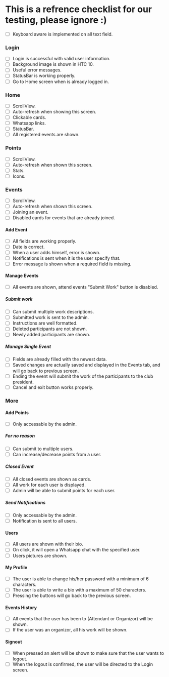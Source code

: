 # This is a refrence checklist for our testing, please ignore :)


- [ ] Keyboard aware is implemented on all text field.

### Login
- [ ] Login is successful with valid user information.
- [ ] Background image is shown in HTC 10.
- [ ] Useful error messages.
- [ ] StatusBar is working properly.
- [ ] Go to Home screen when is already logged in.

### Home
- [ ] ScrollView.
- [ ] Auto-refresh when showing this screen.
- [ ] Clickable cards.
- [ ] Whatsapp links.
- [ ] StatusBar.
- [ ] All registered events are shown.

### Points
- [ ] ScrollView.
- [ ] Auto-refresh when shown this screen.
- [ ] Stats.
- [ ] Icons.

### Events
- [ ] ScrollView.
- [ ] Auto-refresh when shown this screen.
- [ ] Joining an event.
- [ ] Disabled cards for events that are already joined.
#### Add Event
- [ ] All fields are working properly.
- [ ] Date is correct.
- [ ] When a user adds himself, error is shown.
- [ ] Notifications is sent when it is the user specify that.
- [ ] Error message is shown when a required field is missing.
#### Manage Events
- [ ] All events are shown, attend events "Submit Work" button is disabled.
##### Submit work
- [ ] Can submit multiple work descriptions.
- [ ] Submitted work is sent to the admin.
- [ ] Instructions are well formatted.
- [ ] Deleted participants are not shown.
- [ ] Newly added participants are shown.
##### Manage Single Event
- [ ] Fields are already filled with the newest data.
- [ ] Saved changes are actually saved and displayed in the Events tab, and will go back to previous screen.
- [ ] Ending the event will submit the work of the participants to the club president.
- [ ] Cancel and exit button works properly.

### More
#### Add Points
- [ ] Only accessable by the admin.
##### For no reason
- [ ] Can submit to multiple users.
- [ ] Can increase/decrease points from a user.
##### Closed Event
- [ ] All closed events are shown as cards.
- [ ] All work for each user is displayed.
- [ ] Admin will be able to submit points for each user.

##### Send Notifications
- [ ] Only accessable by the admin.
- [ ] Notification is sent to all users.

#### Users
- [ ] All users are shown with their bio.
- [ ] On click, it will open a Whatsapp chat with the specified user.
- [ ] Users pictures are shown.

#### My Profile
- [ ] The user is able to change his/her password with a minimum of 6 characters.
- [ ] The user is able to write a bio with a maximum of 50 characters.
- [ ] Pressing the buttons will go back to the previous screen.

#### Events History
- [ ] All events that the user has been to (Attendant or Organizor) will be shown.
- [ ] If the user was an organizor, all his work will be shown.

#### Signout
- [ ] When pressed an alert will be shown to make sure that the user wants to logout.
- [ ] When the logout is confirmed, the user will be directed to the Login screen.
